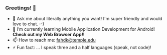 ### Greetings! 👋




- 💬 Ask me about literally anything you want! I'm super friendly and would love to chat. :-)
- 🌱 I’m currently learning Mobile Application Development for Android!
      **Check out my Web Browser App!!**
- 📫 How to reach me: fahdk@temple.edu 
- ⚡ Fun fact: ... I speak three and a half languages (speak, not code)!

